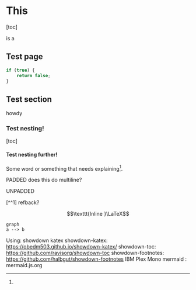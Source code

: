 # This

[toc]

is a

## Test page

```javascript
if (true) {
    return false;
}
```
## Test section

howdy

### Test nesting!

[toc]

#### Test nesting further!

Some word or something that needs explaining[^1].

[^1]:
   PADDED
   does this do multiline?

[^1]:
UNPADDED

[^1]: Inline padded?

[^^1] refback?

$$\texttt{Inline }\LaTeX$$

```mermaid
graph
a --> b
```

Using:
showdown
katex
showdown-katex: https://obedm503.github.io/showdown-katex/
showdown-toc: https://github.com/ravisorg/showdown-toc
showdown-footnotes: https://github.com/halbgut/showdown-footnotes
IBM Plex Mono
mermaid : mermaid.js.org

